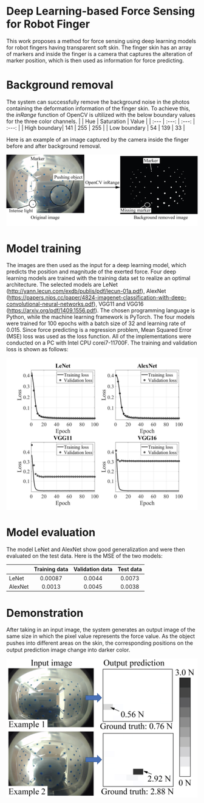 # Deep Learning-based Force Sensing for Robot Finger
This work proposes a method for force sensing using deep learning models for robot fingers having transparent soft skin. The finger skin has an array of markers and inside the finger is a camera that captures the alteration of marker position, which is then used as information for force predicting.
# Background removal
The system can successfully remove the background noise in the photos containing the deformation information of the finger skin. To achieve this, the *inRange* function of OpenCV is ultilized with the below boundary values for the three color channels.
|              | Hue            | Saturation    | Value         |
| :---         |     :---:      |         :---: |         :---: |
| High boundary| 141            | 255           | 255           |
| Low boundary | 54             | 139           | 33            |


Here is an example of an image captured by the camera inside the finger before and after background removal.


<img src='img/sample_data.jpg'/>

# Model training
The images are then used as the input for a deep learning model, which predicts the position and magnitude of the exerted force. Four deep learning models are trained with the training data set to realize an optimal architecture. The selected models are LeNet (http://yann.lecun.com/exdb/publis/pdf/lecun-01a.pdf), AlexNet (https://papers.nips.cc/paper/4824-imagenet-classification-with-deep-convolutional-neural-networks.pdf), VGG11 and VGG16 (https://arxiv.org/pdf/1409.1556.pdf). The chosen programming language is Python, while the machine learning framework is PyTorch. The four models were trained for 100 epochs with a batch size of 32 and learning rate of 0.015. Since force predicting is a regression problem, Mean Squared Error (MSE) loss was used as the loss function. All of the implementations were conducted on a PC with Intel CPU corei7-11700F. The training and validation loss is shown as follows:

<img src='img/loss.jpg'/>

# Model evaluation
The model LeNet and AlexNet show good generalization and were then evaluated on the test data. Here is the MSE of the two models:

|              | Training data  | Validation data | Test data         |
| :---         |     :---:      |         :---:   |         :---:     |
| LeNet        |    0.00087     | 0.0044           | 0.0073           |
| AlexNet      | 0.0013         | 0.0045           | 0.0038           |

# Demonstration
After taking in an input image, the system generates an output image of the same size in which the pixel value represents the force value. As the object
pushes into diﬀerent areas on the skin, the corresponding positions on the output prediction image change into darker color.

<img src='img/demo.jpg'/>
